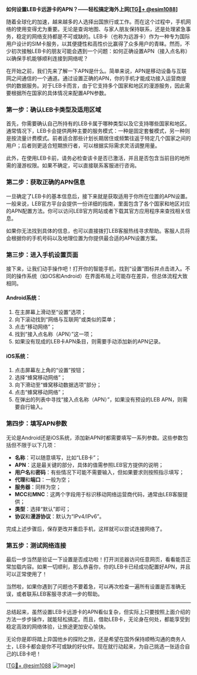 **如何设置LEB卡远游卡的APN？——轻松搞定海外上网[[TG💪+ @esim1088](https://t.me/s/esim1088)]**

随着全球化的加速，越来越多的人选择出国旅行或工作。而在这个过程中，手机网络的使用变得尤为重要。无论是查询地图、与家人朋友保持联系，还是处理紧急事务，稳定的网络支持都是不可或缺的。LEB卡（也称为远游卡）作为一种专为国际用户设计的SIM卡服务，以其便捷性和高性价比赢得了众多用户的青睐。然而，不少初次接触LEB卡的朋友可能会遇到一个问题：如何正确设置APN（接入点名称）以确保手机能够顺利连接到网络呢？

在开始之前，我们先来了解一下APN是什么。简单来说，APN是移动设备与互联网之间通信的一个通道。通过设置正确的APN，你的手机才能成功接入运营商提供的数据服务。对于LEB卡而言，由于它支持多个国家和地区的漫游服务，因此需要根据所在国家的具体情况来配置APN参数。

### 第一步：确认LEB卡类型及适用区域

首先，你需要确认自己所持有的LEB卡属于哪种类型以及它支持哪些国家和地区。通常情况下，LEB卡会提供两种主要的服务模式：一种是固定套餐模式，另一种则是按流量计费模式。前者适合那些计划长期居住或频繁往返于特定几个国家之间的用户；后者则更适合短期旅行者，可以根据实际需求灵活调整用量。

此外，在使用LEB卡前，请务必检查该卡是否已激活，并且是否包含当前目的地所需的漫游权限。如果不确定，可以直接联系客服进行咨询。

### 第二步：获取正确的APN信息

一旦确定了LEB卡的基本信息后，接下来就是获取适用于你所在位置的APN设置。一般来说，LEB官方平台会提供一份详细的指南，里面包含了各个国家和地区对应的APN配置方法。你可以访问LEB官方网站或者下载其官方应用程序来查找相关信息。

如果你无法找到具体的信息，也可以直接拨打LEB客服热线寻求帮助。客服人员将会根据你的手机号码以及地理位置为你提供最合适的APN设置方案。

### 第三步：进入手机设置页面

接下来，让我们动手操作吧！打开你的智能手机，找到“设置”图标并点击进入。不同的操作系统（如iOS和Android）在界面布局上可能存在差异，但总体流程大致相同。

#### Android系统：
1. 在主屏幕上滑动至“设置”选项；
2. 向下滚动找到“网络与互联网”或类似的菜单；
3. 点击“移动网络”；
4. 找到“接入点名称（APN）”这一项；
5. 如果没有现成的LEB卡APN条目，则需要手动添加新的APN记录。

#### iOS系统：
1. 点击屏幕左上角的“设置”按钮；
2. 选择“蜂窝移动网络”；
3. 向下滑动至“蜂窝移动数据选项”部分；
4. 点击“蜂窝移动网络”；
5. 在弹出的列表中寻找“接入点名称（APN）”，如果没有预设的LEB APN，则需要自行输入。

### 第四步：填写APN参数

无论是Android还是iOS系统，添加新APN时都需要填写一系列参数。这些参数包括但不限于以下几项：

- **名称**：可以随意填写，比如“LEB卡”；
- **APN**：这是最关键的部分，具体的值需参照LEB官方提供的说明；
- **用户名**和**密码**：有些情况下可能不需要输入，但如果要求则按照指示填写；
- **代理**和**端口**：一般为空；
- **服务器**：同样为空；
- **MCC**和**MNC**：这两个字段用于标识移动网络运营商代码，通常由LEB客服提供；
- **类型**：选择“默认”即可；
- **协议**和**漫游协议**：默认为“IPv4/IPv6”。

完成上述步骤后，保存更改并重启手机，这样就可以尝试连接网络了。

### 第五步：测试网络连接

最后一步当然是验证一下设置是否成功啦！打开浏览器访问任意网页，看看能否正常加载内容。如果一切顺利，那么恭喜你，你的LEB卡已经成功配置好APN，并且可以正常使用了！

当然啦，如果你遇到了问题也不要着急，可以再次检查一遍所有设置是否准确无误，或者联系LEB客服寻求进一步的帮助。

---

总结起来，虽然设置LEB卡远游卡的APN看似复杂，但实际上只要按照上面介绍的方法一步步操作，就能轻松搞定。而且，借助LEB卡，无论身在何处，都能享受到稳定高效的网络体验，让旅途更加安心愉快。

无论你是即将踏上异国他乡的探险之旅，还是希望在国外保持顺畅沟通的商务人士，LEB卡都会是你不可或缺的好伙伴。现在就行动起来，为自己挑选一张适合自己的LEB卡吧！

[[TG💪+ @esim1088](https://t.me/s/esim1088) ![Image](https://i.postimg.cc/4NQfJmqS/Snipaste-2025-05-13-00-14-12.png)]
